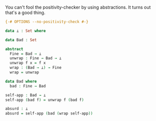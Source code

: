 You can't fool the positivity-checker by using abstractions. It turns out that's a good thing.

```agda
{-# OPTIONS --no-positivity-check #-}

data ⊥ : Set where

data Bad : Set

abstract
  Fine = Bad → ⊥
  unwrap : Fine → Bad → ⊥
  unwrap f x = f x
  wrap : (Bad → ⊥) → Fine
  wrap = unwrap

data Bad where
  bad : Fine → Bad

self-app : Bad → ⊥
self-app (bad f) = unwrap f (bad f)

absurd : ⊥
absurd = self-app (bad (wrap self-app))
```
